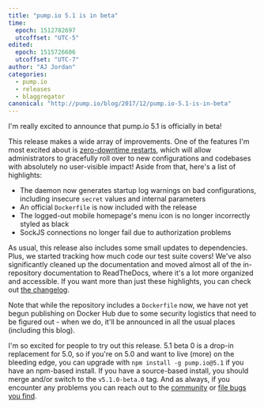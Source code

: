 ```yaml
---
title: "pump.io 5.1 is in beta"
time:
  epoch: 1512782697
  utcoffset: "UTC-5"
edited:
  epoch: 1515726606
  utcoffset: "UTC-7"
author: "AJ Jordan"
categories:
  - pump.io
  - releases
  - blaggregator
canonical: "http://pump.io/blog/2017/12/pump.io-5.1-is-in-beta"
---
```


I'm really excited to announce that pump.io 5.1 is officially in beta!

This release makes a wide array of improvements. One of the features I'm most excited about is [zero-downtime restarts][], which will allow administrators to gracefully roll over to new configurations and codebases with absolutely no user-visible impact! Aside from that, here's a list of highlights:

* The daemon now generates startup log warnings on bad configurations, including insecure `secret` values and internal parameters
* An official `Dockerfile` is now included with the release
* The logged-out mobile homepage's menu icon is no longer incorrectly styled as black
* SockJS connections no longer fail due to authorization problems

As usual, this release also includes some small updates to dependencies. Plus, we started tracking how much code our test suite covers! We've also significantly cleaned up the documentation and moved almost all of the in-repository documentation to ReadTheDocs, where it's a lot more organized and accessible. If you want more than just these highlights, you can check out [the changelog].

Note that while the repository includes a `Dockerfile` now, we have not yet begun publishing on Docker Hub due to some security logistics that need to be figured out - when we do, it'll be announced in all the usual places (including this blog).

I'm so excited for people to try out this release. 5.1 beta 0 is a drop-in replacement for 5.0, so if you're on 5.0 and want to live (more) on the bleeding edge, you can upgrade with `npm install -g pump.io@5.1` if you have an npm-based install. If you have a source-based install, you should merge and/or switch to the `v5.1.0-beta.0` tag. And as always, if you encounter any problems you can reach out to the [community][] or [file bugs you find][].

 [the changelog]: https://github.com/pump-io/pump.io/blob/master/CHANGELOG.md#510-beta-0---2017-12-08
 [community]: https://github.com/pump-io/pump.io/wiki/Community
 [file bugs you find]: https://github.com/pump-io/pump.io/issues
 [zero-downtime restarts]: http://pump.io/blog/2017/08/zero-downtime-restarts-have-landed
